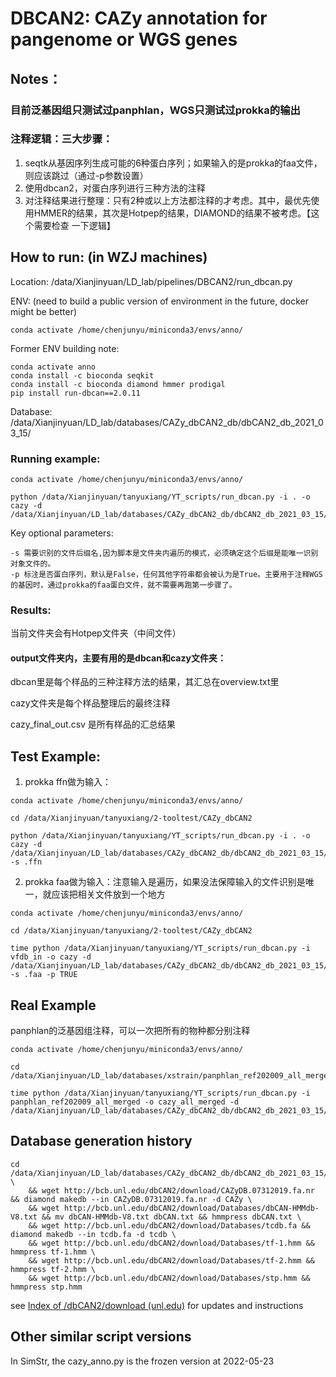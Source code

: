 # DBCAN2: CAZy annotation for pangenome or WGS genes

## Notes：

### 目前泛基因组只测试过panphlan，WGS只测试过prokka的输出

### 注释逻辑：三大步骤：

1. seqtk从基因序列生成可能的6种蛋白序列；如果输入的是prokka的faa文件，则应该跳过（通过-p参数设置）
2. 使用dbcan2，对蛋白序列进行三种方法的注释
3. 对注释结果进行整理：只有2种或以上方法都注释的才考虑。其中，最优先使用HMMER的结果，其次是Hotpep的结果，DIAMOND的结果不被考虑。【这个需要检查 一下逻辑】



## How to run: (in WZJ machines)

Location: /data/Xianjinyuan/LD_lab/pipelines/DBCAN2/run_dbcan.py

ENV:  (need to build a public version of environment in the future, docker might be better)

```
conda activate /home/chenjunyu/miniconda3/envs/anno/
```

Former ENV building note:

```
conda activate anno
conda install -c bioconda seqkit
conda install -c bioconda diamond hmmer prodigal
pip install run-dbcan==2.0.11
```

Database: /data/Xianjinyuan/LD_lab/databases/CAZy_dbCAN2_db/dbCAN2_db_2021_03_15/

### Running example:

```
conda activate /home/chenjunyu/miniconda3/envs/anno/

python /data/Xianjinyuan/tanyuxiang/YT_scripts/run_dbcan.py -i . -o cazy -d /data/Xianjinyuan/LD_lab/databases/CAZy_dbCAN2_db/dbCAN2_db_2021_03_15/
```

Key optional parameters:

```
-s 需要识别的文件后缀名,因为脚本是文件夹内遍历的模式，必须确定这个后缀是能唯一识别对象文件的。
-p 标注是否蛋白序列，默认是False，任何其他字符串都会被认为是True。主要用于注释WGS的基因时，通过prokka的faa蛋白文件，就不需要再跑第一步骤了。
```

### Results:

当前文件夹会有Hotpep文件夹（中间文件）

#### output文件夹内，主要有用的是dbcan和cazy文件夹：

dbcan里是每个样品的三种注释方法的结果，其汇总在overview.txt里

cazy文件夹是每个样品整理后的最终注释

cazy_final_out.csv 是所有样品的汇总结果



## Test Example:

1. prokka ffn做为输入：

```
conda activate /home/chenjunyu/miniconda3/envs/anno/

cd /data/Xianjinyuan/tanyuxiang/2-tooltest/CAZy_dbCAN2

python /data/Xianjinyuan/tanyuxiang/YT_scripts/run_dbcan.py -i . -o cazy -d /data/Xianjinyuan/LD_lab/databases/CAZy_dbCAN2_db/dbCAN2_db_2021_03_15/ -s .ffn
```

2. prokka faa做为输入：注意输入是遍历，如果没法保障输入的文件识别是唯一，就应该把相关文件放到一个地方

```
conda activate /home/chenjunyu/miniconda3/envs/anno/

cd /data/Xianjinyuan/tanyuxiang/2-tooltest/CAZy_dbCAN2

time python /data/Xianjinyuan/tanyuxiang/YT_scripts/run_dbcan.py -i vfdb_in -o cazy -d /data/Xianjinyuan/LD_lab/databases/CAZy_dbCAN2_db/dbCAN2_db_2021_03_15/ -s .faa -p TRUE
```



## Real Example

panphlan的泛基因组注释，可以一次把所有的物种都分别注释

```
conda activate /home/chenjunyu/miniconda3/envs/anno/

cd /data/Xianjinyuan/LD_lab/databases/xstrain/panphlan_ref202009_all_merged/

time python /data/Xianjinyuan/tanyuxiang/YT_scripts/run_dbcan.py -i panphlan_ref202009_all_merged -o cazy_all_merged -d /data/Xianjinyuan/LD_lab/databases/CAZy_dbCAN2_db/dbCAN2_db_2021_03_15/
```



## Database generation history 

```
cd /data/Xianjinyuan/LD_lab/databases/CAZy_dbCAN2_db/dbCAN2_db_2021_03_15/ \
    && wget http://bcb.unl.edu/dbCAN2/download/CAZyDB.07312019.fa.nr && diamond makedb --in CAZyDB.07312019.fa.nr -d CAZy \
    && wget http://bcb.unl.edu/dbCAN2/download/Databases/dbCAN-HMMdb-V8.txt && mv dbCAN-HMMdb-V8.txt dbCAN.txt && hmmpress dbCAN.txt \
    && wget http://bcb.unl.edu/dbCAN2/download/Databases/tcdb.fa && diamond makedb --in tcdb.fa -d tcdb \
    && wget http://bcb.unl.edu/dbCAN2/download/Databases/tf-1.hmm && hmmpress tf-1.hmm \
    && wget http://bcb.unl.edu/dbCAN2/download/Databases/tf-2.hmm && hmmpress tf-2.hmm \
    && wget http://bcb.unl.edu/dbCAN2/download/Databases/stp.hmm && hmmpress stp.hmm
```

see [Index of /dbCAN2/download (unl.edu)](https://bcb.unl.edu/dbCAN2/download/) for updates and instructions



## Other similar script versions

In SimStr, the cazy_anno.py is the frozen version at 2022-05-23
